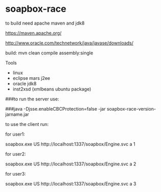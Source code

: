 # soapbox-race

to build need apache maven and jdk8

https://maven.apache.org/

http://www.oracle.com/technetwork/java/javase/downloads/



build:
mvn clean compile assembly:single

Tools
- linux
- eclipse mars j2ee
- oracle jdk8
- inst2xsd (xmlbeans ubuntu package)



###to run the server use:

###java -Djsse.enableCBCProtection=false -jar soapbox-race-version-jarname.jar


to use the client run:


for user1:

soapbox.exe US http://localhost:1337/soapbox/Engine.svc a 1


for user2:

soapbox.exe US http://localhost:1337/soapbox/Engine.svc a 2


for user3:

soapbox.exe US http://localhost:1337/soapbox/Engine.svc a 3

